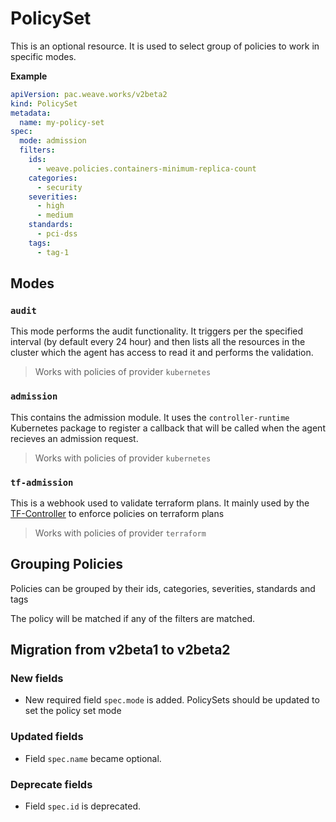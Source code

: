 # PolicySet

This is an optional resource. It is used to select group of policies to work in specific modes.

**Example**
```yaml
apiVersion: pac.weave.works/v2beta2
kind: PolicySet
metadata:
  name: my-policy-set
spec:
  mode: admission
  filters:
    ids:
      - weave.policies.containers-minimum-replica-count
    categories:
      - security
    severities:
      - high
      - medium
    standards:
      - pci-dss
    tags:
      - tag-1  
```

## Modes

### `audit`

This mode performs the audit functionality. It triggers per the specified interval (by default every 24 hour) and then lists all the resources in the cluster which the agent has access to read it and performs the validation.

> Works with policies of provider `kubernetes`


### `admission`

This contains the admission module. It uses the `controller-runtime` Kubernetes package to register a callback that will be called when the agent recieves an admission request.

> Works with policies of provider `kubernetes`


### `tf-admission`

This is a webhook used to validate terraform plans. It mainly used by the [TF-Controller](https://github.com/weaveworks/tf-controller) to enforce policies on terraform plans

> Works with policies of provider `terraform`


## Grouping Policies

Policies can be grouped by their ids, categories, severities, standards and tags

The policy will be matched if any of the filters are matched.


## Migration from v2beta1 to v2beta2

### New fields
- New required field `spec.mode` is added. PolicySets should be updated to set the policy set mode

### Updated fields
- Field `spec.name` became optional.

### Deprecate fields
- Field `spec.id` is deprecated.
